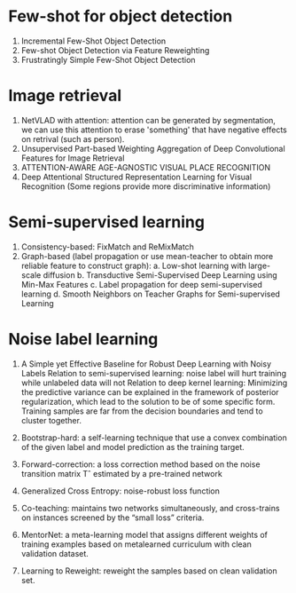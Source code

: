 # Few-shot for object detection
1. Incremental Few-Shot Object Detection
2. Few-shot Object Detection via Feature Reweighting
3. Frustratingly Simple Few-Shot Object Detection


# Image retrieval
1. NetVLAD with attention: attention can be generated by segmentation, we can use this attention to erase 'something' that have negative effects on retrival (such as person).
2. Unsupervised Part-based Weighting Aggregation of Deep Convolutional Features for Image Retrieval
3. ATTENTION-AWARE AGE-AGNOSTIC VISUAL PLACE RECOGNITION
4. Deep Attentional Structured Representation Learning for Visual Recognition (Some regions provide more discriminative information)


# Semi-supervised learning
1. Consistency-based: FixMatch and ReMixMatch
2. Graph-based (label propagation or use mean-teacher to obtain more reliable feature to construct graph):
   a. Low-shot learning with large-scale diffusion
   b. Transductive Semi-Supervised Deep Learning using Min-Max Features
   c. Label propagation for deep semi-supervised learning
   d. Smooth Neighbors on Teacher Graphs for Semi-supervised Learning
   
# Noise label learning
1. A Simple yet Effective Baseline for Robust Deep Learning with Noisy Labels 
   Relation to semi-supervised learning: noise label will hurt training while unlabeled data will not
   Relation to deep kernel learning: Minimizing the predictive variance can be explained in the framework of posterior regularization, which lead to the solution to be of some specific form. Training samples are far from the decision boundaries and tend to cluster together.
   
2. Bootstrap-hard:  a self-learning technique that use a convex combination of the given label and model prediction as the training target.
3. Forward-correction:  a loss correction method based on the noise transition matrix Tˆ estimated by a pre-trained network
4. Generalized Cross Entropy: noise-robust loss function
5. Co-teaching: maintains two networks simultaneously, and cross-trains on instances screened by the “small loss” criteria.
6. MentorNet: a meta-learning model that assigns different weights of training examples based on metalearned curriculum with clean validation dataset.
7. Learning to Reweight: reweight the samples based on clean validation set.
